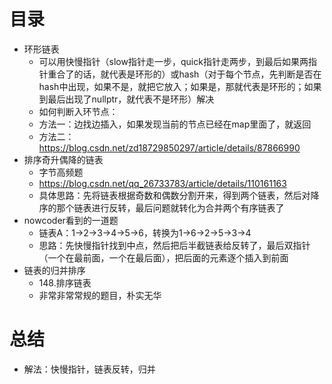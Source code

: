 # 目录

- 环形链表
  - 可以用快慢指针（slow指针走一步，quick指针走两步，到最后如果两指针重合了的话，就代表是环形的）或hash（对于每个节点，先判断是否在hash中出现，如果不是，就把它放入；如果是，那就代表是环形的；如果到最后出现了nullptr，就代表不是环形）解决
  - 如何判断入环节点：
  - 方法一：边找边插入，如果发现当前的节点已经在map里面了，就返回
  - 方法二：https://blog.csdn.net/zd18729850297/article/details/87866990
- 排序奇升偶降的链表
  - 字节高频题
  - https://blog.csdn.net/qq_26733783/article/details/110161163
  - 具体思路：先将链表根据奇数和偶数分割开来，得到两个链表，然后对降序的那个链表进行反转，最后问题就转化为合并两个有序链表了
- nowcoder看到的一道题
  - 链表A：1->2->3->4->5->6，转换为1->6->2->5->3->4
  - 思路：先快慢指针找到中点，然后把后半截链表给反转了，最后双指针（一个在最前面，一个在最后面），把后面的元素逐个插入到前面
- 链表的归并排序
  - 148.排序链表
  - 非常非常常规的题目，朴实无华



# 总结

- 解法：快慢指针，链表反转，归并
